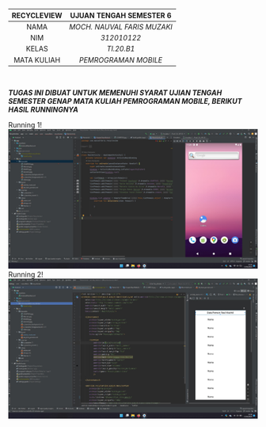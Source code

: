 | RECYCLEVIEW | UJUAN TENGAH SEMESTER 6 |
| :---: | :---: |
| NAMA            | *MOCH. NAUVAL FARIS MUZAKI* |
| NIM             | *312010122* |
| KELAS           | *TI.20.B1* |
| MATA KULIAH     | *PEMROGRAMAN MOBILE* | 
<br>


***TUGAS INI DIBUAT UNTUK MEMENUHI SYARAT UJIAN TENGAH SEMESTER GENAP MATA KULIAH PEMROGRAMAN MOBILE, BERIKUT HASIL RUNNINGNYA***

Running 1!
![running](running.jpg)<br>
Running 2!
![running2](running2.jpg)<br>
